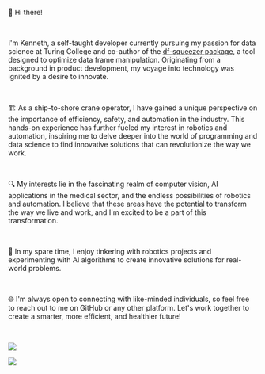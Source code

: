 👋 Hi there! 

&nbsp;

I'm Kenneth, a self-taught developer currently pursuing my passion for data science at Turing College and co-author of the [df-squeezer package](https://pypi.org/project/df-squeezer/), a tool designed to optimize data frame manipulation. Originating from a background in product development, my voyage into technology was ignited by a desire to innovate.

&nbsp;

🏗️ As a ship-to-shore crane operator, I have gained a unique perspective on the importance of efficiency, safety, and automation in the industry. This hands-on experience has further fueled my interest in robotics and automation, inspiring me to delve deeper into the world of programming and data science to find innovative solutions that can revolutionize the way we work.

&nbsp;

🔍 My interests lie in the fascinating realm of computer vision, AI applications in the medical sector, and the endless possibilities of robotics and automation. I believe that these areas have the potential to transform the way we live and work, and I'm excited to be a part of this transformation.

&nbsp;

🤖 In my spare time, I enjoy tinkering with robotics projects and experimenting with AI algorithms to create innovative solutions for real-world problems.

&nbsp;

🌐 I'm always open to connecting with like-minded individuals, so feel free to reach out to me on GitHub or any other platform. Let's work together to create a smarter, more efficient, and healthier future!

&nbsp;

<a href="https://www.linkedin.com/in/kenneth-breugelmans/"><img src="https://img.shields.io/badge/LinkedIn-0077B5?style=for-the-badge&logo=linkedin&logoColor=white"></a>

<a href="http://www.kenneth-b.com"><img src="https://img.shields.io/badge/website-000000?style=for-the-badge&logo=About.me&logoColor=white"></a>

<!---
kkalera/kkalera is a ✨ special ✨ repository because its `README.md` (this file) appears on your GitHub profile.
You can click the Preview link to take a look at your changes.
--->
